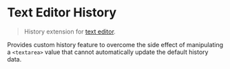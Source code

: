 Text Editor History
===================

> History extension for [text editor](https://github.com/taufik-nurrohman/text-editor).

Provides custom history feature to overcome the side effect of manipulating a `<textarea>` value that cannot automatically update the default history data.